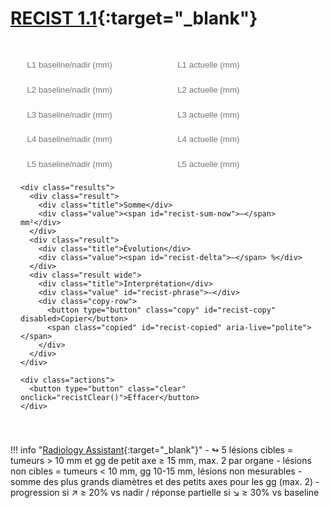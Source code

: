 # [RECIST 1.1](https://recist.eortc.org/recist-1-1-2/){:target="_blank"}

<div class="box md-typeset" id="recist-sum">
  <form onsubmit="return false;" oninput="recistCompute()">
    <div class="pairs" style="margin-top:.4rem">
      <div class="pair"><input id="l1prev" type="text" inputmode="decimal" placeholder="L1 baseline/nadir (mm)" /><input id="l1now" type="text" inputmode="decimal" placeholder="L1 actuelle (mm)" /></div>
      <div class="pair"><input id="l2prev" type="text" inputmode="decimal" placeholder="L2 baseline/nadir (mm)" /><input id="l2now" type="text" inputmode="decimal" placeholder="L2 actuelle (mm)" /></div>
      <div class="pair"><input id="l3prev" type="text" inputmode="decimal" placeholder="L3 baseline/nadir (mm)" /><input id="l3now" type="text" inputmode="decimal" placeholder="L3 actuelle (mm)" /></div>
      <div class="pair"><input id="l4prev" type="text" inputmode="decimal" placeholder="L4 baseline/nadir (mm)" /><input id="l4now" type="text" inputmode="decimal" placeholder="L4 actuelle (mm)" /></div>
      <div class="pair"><input id="l5prev" type="text" inputmode="decimal" placeholder="L5 baseline/nadir (mm)" /><input id="l5now" type="text" inputmode="decimal" placeholder="L5 actuelle (mm)" /></div>
    </div>

    <div class="results">
      <div class="result">
        <div class="title">Somme</div>
        <div class="value"><span id="recist-sum-now">—</span> mm²</div>
      </div>
      <div class="result">
        <div class="title">Évolution</div>
        <div class="value"><span id="recist-delta">—</span> %</div>
      </div>
      <div class="result wide">
        <div class="title">Interprétation</div>
        <div class="value" id="recist-phrase">—</div>
        <div class="copy-row">
          <button type="button" class="copy" id="recist-copy" disabled>Copier</button>
          <span class="copied" id="recist-copied" aria-live="polite"></span>
        </div>
      </div>
    </div>

    <div class="actions">
      <button type="button" class="clear" onclick="recistClear()">Effacer</button>
    </div>
  </form>
</div>


<script>
// ====== Utilitaires ======
function recistNum(v){
  if (!v) return NaN;
  v = String(v).replace(/\s/g,'').replace(',', '.');
  return Number.parseFloat(v);
}
function recistFmtInt(x){
  if(!Number.isFinite(x)) return '—';
  return Math.round(x).toString();
}

// ====== Calcul principal ======
function recistCompute(){
  const ids = ['1','2','3','4','5'];

  // Sommes "baseline/nadir" et "actuelle"
  let sumPrev = 0, nPrev = 0;
  let sumNow  = 0, nNow  = 0;

  ids.forEach(i => {
    const p = recistNum(document.getElementById('l'+i+'prev').value);
    const n = recistNum(document.getElementById('l'+i+'now').value);
    if (Number.isFinite(p) && p > 0){ sumPrev += p; nPrev++; }
    if (Number.isFinite(n) && n > 0){ sumNow  += n; nNow++;  }
  });

  // Affichage somme actuelle
  const sumNowOut = document.getElementById('recist-sum-now');
  sumNowOut.textContent = (nNow>0) ? recistFmtInt(sumNow) : '—';

  // % d'évolution vs "baseline/nadir" (entier)
  const deltaEl = document.getElementById('recist-delta');
  let deltaPct = NaN, deltaInt = NaN, diffAbs = NaN;

  if (nPrev>0 && sumPrev>0 && nNow>0){
    diffAbs  = sumNow - sumPrev;                  // mm (augmentation absolue)
    deltaPct = (diffAbs / sumPrev) * 100;         // %
    deltaInt = Math.round(deltaPct);              // entier
  }
  deltaEl.textContent = Number.isFinite(deltaInt) ? String(deltaInt) : '—';

  // Interprétation RECIST 1.1
  // PD: augmentation ≥20% ET augmentation absolue ≥5 mm (vs somme de référence)
  // PR: diminution ≥30%
  // SD: entre les deux
  const phraseEl = document.getElementById('recist-phrase');
  const copyBtn  = document.getElementById('recist-copy');
  let phraseHtml = '—';
  let canCopy = false;

  if (Number.isFinite(deltaPct) && Number.isFinite(diffAbs)){
    const isPD = (deltaPct >= 20) && (diffAbs >= 5);
    const isPR = (deltaPct <= -30);
    const isSD = !isPD && !isPR;

    if (isPD){
      phraseHtml = 'Progression lésionnelle selon les critères RECIST 1.1.';
    } else if (isPR){
      phraseHtml = 'Réponse partielle selon les critères RECIST 1.1.'
                 + '<br><span class="note">Sauf nouvelle lésion ou progression non équivoque des lésions non cibles.</span>';
    } else if (isSD){
      phraseHtml = 'Stabilité lésionnelle selon les critères RECIST 1.1.'
                 + '<br><span class="note">Sauf nouvelle lésion ou progression non équivoque des lésions non cibles.</span>';
    }
    canCopy = true;
  }

  phraseEl.innerHTML = phraseHtml;
  copyBtn.disabled = !canCopy;
}

// Effacer
function recistClear(){
  ['1','2','3','4','5'].forEach(i=>{
    document.getElementById('l'+i+'prev').value='';
    document.getElementById('l'+i+'now').value='';
  });
  recistCompute();
}

// Copier la phrase (sans la note)
(function(){
  const btn = document.getElementById('recist-copy');
  const msg = document.getElementById('recist-copied');
  function showCopied(){ msg.textContent = 'Copié ✓'; setTimeout(()=> msg.textContent='', 1500); }
  function getPlainText(){
    const src = document.getElementById('recist-phrase');
    const clone = src.cloneNode(true);
    clone.querySelectorAll('.note').forEach(n=>n.remove());
    clone.querySelectorAll('br').forEach(b=>b.remove());
    const text = clone.textContent || clone.innerText || '';
    return text.trim();
  }
  function fallbackCopy(text){
    const ta = document.createElement('textarea'); ta.value = text;
    document.body.appendChild(ta); ta.select(); try{ document.execCommand('copy'); }catch(e){}
    document.body.removeChild(ta); showCopied();
  }
  function copy(){
    const text = getPlainText();
    if(!text || btn.disabled) return;
    if (navigator.clipboard?.writeText) {
      navigator.clipboard.writeText(text).then(()=>showCopied(), ()=>fallbackCopy(text));
    } else { fallbackCopy(text); }
  }
  btn.addEventListener('click', copy);
})();

// init
recistCompute();
</script>


<style>
.box {
  max-width: 820px;
  margin: 1rem 0 2rem;
  padding: 1rem 1rem .5rem;
  border: 1px solid var(--md-default-fg-color--lightest);
  border-radius: .75rem;
  background: var(--md-default-bg-color);
}
.pairs { display:grid; grid-template-columns: 1fr; gap:.45rem; }
.pair { display:grid; grid-template-columns: repeat(2, 1fr); gap:.6rem; }
.box input {
  width: 100%;
  padding: .55rem .65rem;
  border: 1px solid var(--md-default-fg-color--lighter);
  border-radius: .5rem;
  background: var(--md-code-bg-color);
}
.results {
  display:grid; grid-template-columns: repeat(auto-fit, minmax(260px, 1fr));
  gap:.75rem; margin:.6rem 0 .6rem;
}
.result { border:1px dashed var(--md-default-fg-color--lighter); border-radius:.5rem; padding:.6rem .8rem; }
.result.wide { grid-column: 1 / -1; }
.result .value { font-size:.8rem; line-height:1.35; margin-top:.3rem; }
.result .title { opacity:.5 }
.copy-row { display:flex; align-items:center; gap:.6rem; margin-top:.35rem; }
.copy { border:1px solid var(--md-default-fg-color--lighter); background:transparent; border-radius:.5rem; padding:.35rem .7rem; cursor:pointer; }
.copied { font-size:.8rem; opacity:.8; }
.actions { margin:.25rem 0 .5rem; display:flex; align-items:center; gap:.75rem; flex-wrap:wrap; }
.actions button { font-size:.8rem; border:1px solid var(--md-default-fg-color--lighter); background:transparent; border-radius:.5rem; padding:.4rem .7rem; cursor:pointer; }
.note { display:inline-block; margin-top:.25rem; opacity:.85; font-style: italic; }
</style>

!!! info "[Radiology Assistant](https://staging.radiologyassistant.nl/more/recist-1-1/recist-1-1-1){:target="_blank"}"
    - ↬ 5 lésions cibles = tumeurs > 10 mm et gg de petit axe ≥ 15 mm, max. 2 par organe
    - lésions non cibles = tumeurs < 10 mm, gg 10-15 mm, lésions non mesurables
    - somme des plus grands diamètres et des petits axes pour les gg (max. 2)
    - progression si ↗ ≥ 20% vs nadir / réponse partielle si ↘ ≥ 30% vs baseline